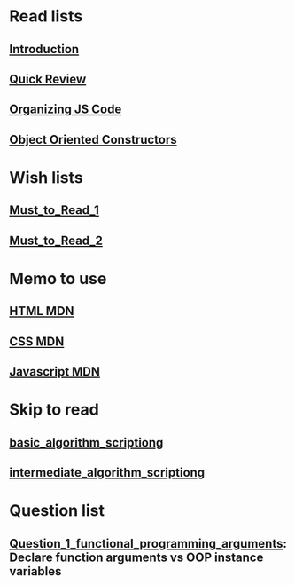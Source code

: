 # Read lists
## [Introduction](https://www.theodinproject.com/courses/javascript/lessons/how-this-course-will-work-javascript)
## [Quick Review](https://www.theodinproject.com/courses/javascript/lessons/a-quick-review)
## [Organizing JS Code](https://www.theodinproject.com/courses/javascript/lessons/introduction)
## [Object Oriented Constructors](https://www.theodinproject.com/courses/javascript/lessons/objects-and-object-constructors)

# Wish lists
## [Must_to_Read_1](http://javascriptissexy.com/javascript-prototype-in-plain-detailed-language/)
## [Must_to_Read_2](http://javascript.info/prototype-inheritance)

# Memo to use
## [HTML MDN](https://developer.mozilla.org/en-US/docs/Web/HTML/Element)
## [CSS MDN](https://developer.mozilla.org/en-US/docs/Web/CSS/Reference#Keyword_index)
## [Javascript MDN](https://developer.mozilla.org/en-US/docs/Web/JavaScript/Reference)

# Skip to read
## [basic_algorithm_scriptiong](https://learn.freecodecamp.org/javascript-algorithms-and-data-structures/basic-algorithm-scripting)
## [intermediate_algorithm_scriptiong](https://learn.freecodecamp.org/javascript-algorithms-and-data-structures/intermediate-algorithm-scripting)

# Question list
## [Question_1_functional_programming_arguments](#): Declare function arguments vs OOP instance variables
